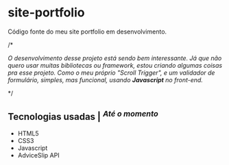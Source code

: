 # site-portfolio

Código fonte do meu site portfolio em desenvolvimento.

/*

_O desenvolvimento desse projeto está sendo bem interessante. Já que não quero usar muitas bibliotecas ou framework,
estou criando algumas coisas pra esse projeto. Como o meu próprio "Scroll Trigger", e um validador de formulário, simples, mas funcional, usando **Javascript** no front-end._

*/

## Tecnologias usadas | <sup>_Até o momento_</sup>
- HTML5
- CSS3
- Javascript
- AdviceSlip API
